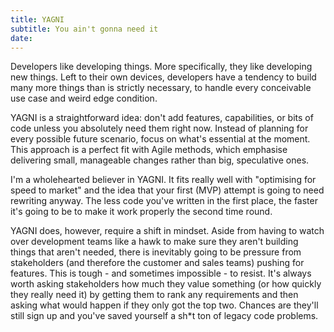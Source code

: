 ```yaml
---
title: YAGNI
subtitle: You ain't gonna need it
date:
---
```


Developers like developing things. More specifically, they like developing new things. Left to their own devices, developers have a tendency to build many more things than is strictly necessary, to handle every conceivable use case and weird edge condition.

YAGNI is a straightforward idea: don't add features, capabilities, or bits of code unless you absolutely need them right now. Instead of planning for every possible future scenario, focus on what's essential at the moment. This approach is a perfect fit with Agile methods, which emphasise delivering small, manageable changes rather than big, speculative ones.

I'm a wholehearted believer in YAGNI. It fits really well with "optimising for speed to market" and the idea that your first (MVP) attempt is going to need rewriting anyway. The less code you've written in the first place, the faster it's going to be to make it work properly the second time round.

YAGNI does, however, require a shift in mindset. Aside from having to watch over development teams like a hawk to make sure they aren't building things that aren't needed, there is inevitably going to be pressure from stakeholders (and therefore the customer and sales teams) pushing for features. This is tough - and sometimes impossible - to resist. It's always worth asking stakeholders how much they value something (or how quickly they really need it) by getting them to rank any requirements and then asking what would happen if they only got the top two. Chances are they'll still sign up and you've saved yourself a sh\*t ton of legacy code problems.
